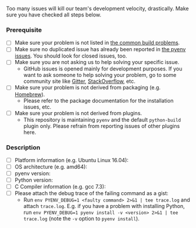 Too many issues will kill our team's development velocity, drastically.
Make sure you have checked all steps below.

### Prerequisite
* [ ] Make sure your problem is not listed in [the common build problems](https://github.com/pyenv/pyenv/wiki/Common-build-problems).
* [ ] Make sure no duplicated issue has already been reported in [the pyenv issues](https://github.com/pyenv/pyenv/issues). You should look for closed issues, too.
* [ ] Make sure you are not asking us to help solving your specific issue.
  * GitHub issues is opened mainly for development purposes. If you want to ask someone to help solving your problem, go to some community site like [Gitter](https://gitter.im/yyuu/pyenv), [StackOverflow](https://stackoverflow.com/questions/tagged/pyenv), etc.
* [ ] Make sure your problem is not derived from packaging (e.g. [Homebrew](https://brew.sh)).
  * Please refer to the package documentation for the installation issues, etc.
* [ ] Make sure your problem is not derived from plugins.
  * This repository is maintaining `pyenv` and the default `python-build` plugin only. Please refrain from reporting issues of other plugins here.

### Description
- [ ] Platform information (e.g. Ubuntu Linux 16.04):
- [ ] OS architecture (e.g. amd64):
- [ ] pyenv version:
- [ ] Python version:
- [ ] C Compiler information (e.g. gcc 7.3): 
- [ ] Please attach the debug trace of the failing command as a gist:
  * Run `env PYENV_DEBUG=1 <faulty command> 2>&1 | tee trace.log` and attach `trace.log`. E.g. if you have a problem with installing Python, run `env PYENV_DEBUG=1 pyenv install -v <version> 2>&1 | tee trace.log` (note the `-v` option to `pyenv install`).
